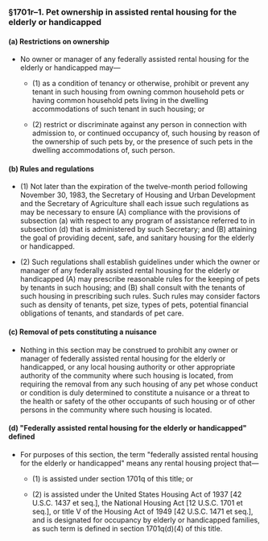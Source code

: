 ### §1701r–1. Pet ownership in assisted rental housing for the elderly or handicapped
#### (a) Restrictions on ownership
* No owner or manager of any federally assisted rental housing for the elderly or handicapped may—

  * (1) as a condition of tenancy or otherwise, prohibit or prevent any tenant in such housing from owning common household pets or having common household pets living in the dwelling accommodations of such tenant in such housing; or

  * (2) restrict or discriminate against any person in connection with admission to, or continued occupancy of, such housing by reason of the ownership of such pets by, or the presence of such pets in the dwelling accommodations of, such person.

#### (b) Rules and regulations
* (1) Not later than the expiration of the twelve-month period following November 30, 1983, the Secretary of Housing and Urban Development and the Secretary of Agriculture shall each issue such regulations as may be necessary to ensure (A) compliance with the provisions of subsection (a) with respect to any program of assistance referred to in subsection (d) that is administered by such Secretary; and (B) attaining the goal of providing decent, safe, and sanitary housing for the elderly or handicapped.

* (2) Such regulations shall establish guidelines under which the owner or manager of any federally assisted rental housing for the elderly or handicapped (A) may prescribe reasonable rules for the keeping of pets by tenants in such housing; and (B) shall consult with the tenants of such housing in prescribing such rules. Such rules may consider factors such as density of tenants, pet size, types of pets, potential financial obligations of tenants, and standards of pet care.

#### (c) Removal of pets constituting a nuisance
* Nothing in this section may be construed to prohibit any owner or manager of federally assisted rental housing for the elderly or handicapped, or any local housing authority or other appropriate authority of the community where such housing is located, from requiring the removal from any such housing of any pet whose conduct or condition is duly determined to constitute a nuisance or a threat to the health or safety of the other occupants of such housing or of other persons in the community where such housing is located.

#### (d) "Federally assisted rental housing for the elderly or handicapped" defined
* For purposes of this section, the term "federally assisted rental housing for the elderly or handicapped" means any rental housing project that—

  * (1) is assisted under section 1701q of this title; or

  * (2) is assisted under the United States Housing Act of 1937 [42 U.S.C. 1437 et seq.], the National Housing Act [12 U.S.C. 1701 et seq.], or title V of the Housing Act of 1949 [42 U.S.C. 1471 et seq.], and is designated for occupancy by elderly or handicapped families, as such term is defined in section 1701q(d)(4) of this title.